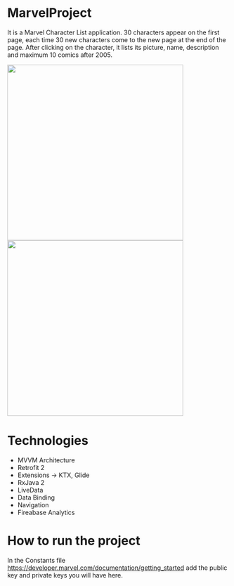 # MarvelProject

It is a Marvel Character List application.
30 characters appear on the first page, each time 30 new characters come to the new page at the end of the page.
After clicking on the character, it lists its picture, name, description and maximum 10 comics after 2005.

<img src="https://user-images.githubusercontent.com/10815175/102747190-d42c4000-4370-11eb-99ae-ce012681f957.jpg" width="400">  <img src="https://user-images.githubusercontent.com/10815175/102747219-e5754c80-4370-11eb-9694-0c67876104c7.jpg" width="400"> 

# Technologies

- MVVM Architecture
- Retrofit 2
- Extensions -> KTX, Glide
- RxJava 2
- LiveData
- Data Binding
- Navigation
- Fireabase Analytics

# How to run the project

In the Constants file https://developer.marvel.com/documentation/getting_started add the public key and private keys you will have here.
